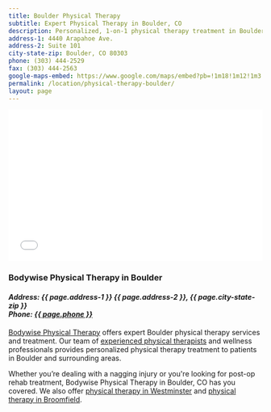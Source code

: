 ```yaml
---
title: Boulder Physical Therapy
subtitle: Expert Physical Therapy in Boulder, CO
description: Personalized, 1-on-1 physical therapy treatment in Boulder, CO at Bodywise. Visit our Broomfield physical therapy office today.
address-1: 4440 Arapahoe Ave.
address-2: Suite 101
city-state-zip: Boulder, CO 80303
phone: (303) 444-2529
fax: (303) 444-2563
google-maps-embed: https://www.google.com/maps/embed?pb=!1m18!1m12!1m3!1d3055.755875580007!2d-105.24100588461627!3d40.01390027941391!2m3!1f0!2f0!3f0!3m2!1i1024!2i768!4f13.1!3m3!1m2!1s0x876bec210939bce3%3A0xaf4d0d8d057e2dc8!2sBodywise+Physical+Therapy!5e0!3m2!1sen!2sus!4v1550782330718
permalink: /location/physical-therapy-boulder/
layout: page
---
```


<!-- Google Map Embed -->

<iframe src="{{ page.google-maps-embed }}" width="100%" height="300" frameborder="0" style="border:0" allowfullscreen></iframe>

<h3>Bodywise Physical Therapy in Boulder</h3>
<address>
  <h4>Address: {{ page.address-1 }} {{ page.address-2 }}, {{ page.city-state-zip }}<br>
  Phone: <a href="tel:13034442529">{{ page.phone }}</a></h4>
</address>

[Bodywise Physical Therapy](/) offers expert Boulder physical therapy services and treatment. Our team of [experienced physical therapists](/our-staff/) and wellness professionals provides personalized physical therapy treatment to patients in Boulder and surrounding areas.

Whether you’re dealing with a nagging injury or you're looking for post-op rehab treatment, Bodywise Physical Therapy in Boulder, CO has you covered. We also offer [physical therapy in Westminster](/location/physical-therapy-westminster/) and [physical therapy in Broomfield](/location/physical-therapy-broomfield/).
